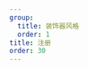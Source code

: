 ```yaml
---
group:
  title: 装饰器风格  
  order: 1
title: 注册
order: 30
---
```




<code src='../../../src/examples/decorator/03.regist-d.tsx' ></code>